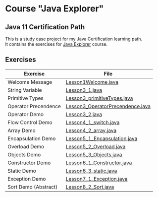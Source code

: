 # Course "Java Explorer"
## Java 11 Certification Path
This is a study case project for my Java Certification learning path. <br>
It contains the exercises for [Java Explorer]("https://github.com/stars/edsonmomm/lists/java-certification") course.

## Exercises
| Exercise             | File                                                                                      |
|----------------------|-------------------------------------------------------------------------------------------|
| Welcome Message      | [Lesson1Welcome.java](src/main/java/lessons/Lesson1Welcome.java)                          |
| String Variable      | [Lesson3_1.java](src/main/java/lessons/Lesson3_1.java)                                    |
| Primitive Types      | [Lesson3_primitiveTypes.java](src/main/java/lessons/Lesson3_primitiveTypes.java)          |
| Operator Precendence | [Lesson3_OperatorPrecendence.java](src/main/java/lessons/Lesson3_OperatorPrecedence.java) |
| Operator Demo        | [Lesson3_2.java](src/main/java/lessons/Lesson3_2.java)                                    |
| Flow Control Demo    | [Lesson4_1_switch.java](src/main/java/lessons/Lesson4_1_switch.java)                      |
| Array Demo           | [Lesson4_2_array.java](src/main/java/lessons/Lesson4_2_array.java)                        |
| Encapsulation Demo   | [Lesson5_1_Encapsulation.java](src/main/java/lessons/Lesson5_1_Encapsulation.java)        |
| Overload Demo        | [Lesson5_2_Overload.java](src/main/java/lessons/Lesson5_2_Overload.java)                  |
| Objects Demo         | [Lesson5_3_Objects.java](src/main/java/lessons/Lesson5_3_Objects.java)                    |
| Constructor Demo     | [Lesson6_1_Constructor.java](src/main/java/lessons/Lesson6_1_Constructor.java)            |
| Static Demo          | [Lesson6_3_static.java](src/main/java/lessons/Lesson6_3_static.java)                      |
| Exception Demo       | [Lesson7_1_Exception.java](src/main/java/lessons/Lesson7_1_Exception.java)                |
| Sort Demo (Abstract) | [Lesson8_2_Sort.java](src/main/java/lessons/Lesson8_2_Sort.java)                          |